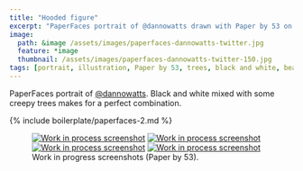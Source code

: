 ```yaml
---
title: "Hooded figure"
excerpt: "PaperFaces portrait of @dannowatts drawn with Paper by 53 on an iPad."
image: 
  path: &image /assets/images/paperfaces-dannowatts-twitter.jpg 
  feature: *image
  thumbnail: /assets/images/paperfaces-dannowatts-twitter-150.jpg
tags: [portrait, illustration, Paper by 53, trees, black and white, beard]
---
```


PaperFaces portrait of [@dannowatts](http://twitter.com/dannowatts). Black and white mixed with some creepy trees makes for a perfect combination.

{% include boilerplate/paperfaces-2.md %}

<figure class="half">
	<a href="{{ site.url }}/assets/images/paperfaces-dannowatts-process-1-lg.jpg"><img src="{{ site.url }}/assets/images/paperfaces-dannowatts-process-1-600.jpg" alt="Work in process screenshot"></a>
	<a href="{{ site.url }}/assets/images/paperfaces-dannowatts-process-2-lg.jpg"><img src="{{ site.url }}/assets/images/paperfaces-dannowatts-process-2-600.jpg" alt="Work in process screenshot"></a>
	<a href="{{ site.url }}/assets/images/paperfaces-dannowatts-process-3-lg.jpg"><img src="{{ site.url }}/assets/images/paperfaces-dannowatts-process-3-600.jpg" alt="Work in process screenshot"></a>
	<a href="{{ site.url }}/assets/images/paperfaces-dannowatts-process-4-lg.jpg"><img src="{{ site.url }}/assets/images/paperfaces-dannowatts-process-4-600.jpg" alt="Work in process screenshot"></a>
	<figcaption>Work in progress screenshots (Paper by 53).</figcaption>
</figure>
